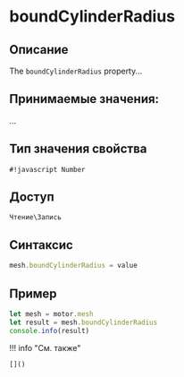 # boundCylinderRadius

## Описание
The `boundCylinderRadius` property...

## Принимаемые значения:
...

## Тип значения свойства
`#!javascript Number`

## Доступ
`Чтение\Запись`

## Синтаксис
```javascript
mesh.boundCylinderRadius = value
```

## Пример
```javascript linenums="1"
let mesh = motor.mesh
let result = mesh.boundCylinderRadius
console.info(result)
```

!!! info "См. также"

    []()

